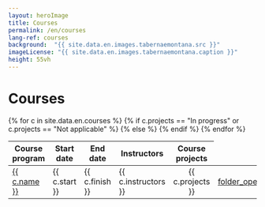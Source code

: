```yaml
---
layout: heroImage
title: Courses
permalink: /en/courses
lang-ref: courses
background:  "{{ site.data.en.images.tabernaemontana.src }}"
imageLicense: "{{ site.data.en.images.tabernaemontana.caption }}"
height: 55vh
---
```


<link rel="stylesheet" href="https://fonts.googleapis.com/css2?family=Material+Symbols+Outlined:opsz,wght,FILL,GRAD@20..48,100..700,0..1,-50..200&icon_names=folder_open" />

# Courses

<style>
a, .material-symbols-outlined {
  color: "#ff5100";
  font-variation-settings:
  'FILL' 0,
  'wght' 400,
  'GRAD' 0,
  'opsz' 24
}

</style>

<table>
  <thead>
    <tr>
      <th>Course program</th>
      <th style="text-align: center;">Start date</th>
      <th style="text-align: center;">End date</th>
      <th>Instructors</th>
      <th style="text-align: center;">Course projects</th>
    </tr>
  </thead>
  <tbody>
    {% for c in site.data.en.courses %}
    <tr>
      <td><a href="{{ c.program }}">{{ c.name }}</a></td>
      <td>{{ c.start }}</td>
      <td>{{ c.finish }}</td>
      <td>{{ c.instructors }}</td>
      {% if c.projects == "In progress" or c.projects == "Not applicable" %}
        <td style="text-align: center;">{{ c.projects }}</td>
      {% else %}
        <td style="text-align: center;">
          <a href="{{ c.projects }}" class="material-symbols-outlined">folder_open</a>
        </td>
      {% endif %}
    </tr>
    {% endfor %}
  </tbody>
</table>